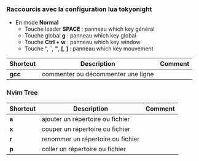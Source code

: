 ### Raccourcis avec la configuration lua tokyonight

- En mode **Normal**
  - Touche leader **SPACE** : panneau which key général
  - Touche global **g** :  panneau which key global
  - Touche **Ctrl + w** : panneau which key window
  - Touche **'**, **`**, **"**, **[**, **]** : panneau which key mouvement

| Shortcut      | Description                                 | Comment |
|---------------|---------------------------------------------|---------|
| **gcc**       | commenter ou décommenter une ligne          |         |

### Nvim Tree

| Shortcut      | Description                                 | Comment |
|---------------|---------------------------------------------|---------|
| **a**         | ajouter un répertoire ou fichier            |         |
| **x**         | couper un répertoire ou fichier             |         |
| **r**         | renommer un répertoire ou fichier           |         |
| **p**         | coller un répertoire ou fichier             |         |





